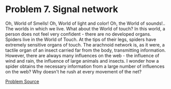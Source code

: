 # Problem 7. Signal network

Oh, World of Smells! Oh, World of light and color! Oh, the World of sounds!.. The worlds in which we live. What about the World of touch? In this world, a person does not feel very confident - there are no developed organs. Spiders live in the World of Touch. At the tips of their legs, spiders have extremely sensitive organs of touch. The arachnoid network is, as it were, a tactile organ of an insect carried far from the body, transmitting information. However, there are always many influences on the web - the influence of wind and rain, the influence of large animals and insects. I wonder how a spider obtains the necessary information from a large number of influences on the web? Why doesn't he rush at every movement of the net?

[Problem Source](https://www.trizland.ru/tasks/1629/)